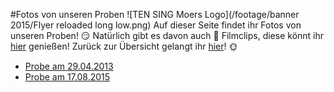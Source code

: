 #Fotos von unseren Proben
![TEN SING Moers Logo](/footage/banner 2015/Flyer reloaded long low.png)
Auf dieser Seite findet ihr Fotos von unseren Proben! :smirk: Natürlich gibt es davon auch :vhs: Filmclips, diese könnt ihr [hier](../Videos/Proben.md) genießen! Zurück zur Übersicht gelangt ihr [hier](../../Linkliste.md)! :sun_with_face:

* [Probe am 29.04.2013](https://www.flickr.com/photos/tsmoers/sets/72157652569144643)
* [Probe am 17.08.2015](https://www.flickr.com/gp/tsmoers/E4E0r0)